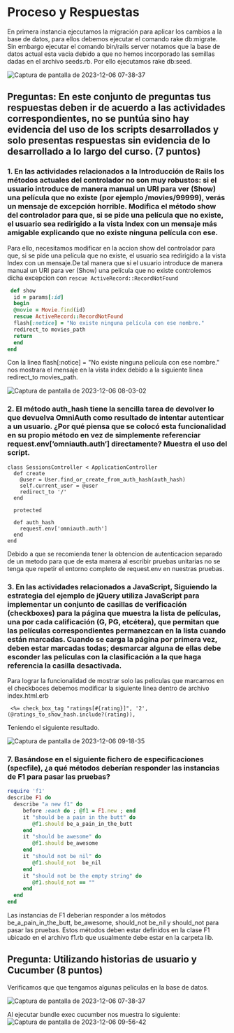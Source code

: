 # Proceso y Respuestas

En primera instancia ejecutamos la migración para aplicar los cambios a la base de datos, para ellos debemos ejecutar el comando 
rake db:migrate. Sin embargo ejecutar el comando bin/rails server notamos que la base de datos actual esta vacia debido a que 
no hemos incorporado las semillas dadas en el archivo seeds.rb. Por ello ejecutamos rake db:seed.

![Captura de pantalla de 2023-12-06 07-38-37](https://github.com/miguelvega/PracticaCalificada5/assets/124398378/cb2c79b4-c7b2-48b2-b930-bedd76a84a11)

## Preguntas:  En este conjunto de preguntas tus respuestas deben ir de acuerdo a las actividades correspondientes, no se puntúa sino hay evidencia del uso de los scripts desarrollados y solo presentas respuestas sin evidencia de lo desarrollado a lo largo del curso. (7 puntos)

### 1. En las actividades relacionados a la Introducción de Rails los métodos actuales del controlador no son muy robustos: si el usuario introduce de manera manual un URI para ver (Show) una película que no existe (por ejemplo /movies/99999), verás un mensaje de excepción horrible. Modifica el método show del controlador para que, si se pide una película que no existe, el usuario sea redirigido a la vista Index con un mensaje más amigable explicando que no existe ninguna película con ese.

Para ello, necesitamos modificar en la accion show del controlador para que, si se pide una película que no existe, el usuario sea redirigido a la vista Index con un mensaje.De tal manera que si el usuario introduce de manera manual un URI para ver (Show) una película que no existe controlemos dicha excepcion con `rescue ActiveRecord::RecordNotFound` 

   ```ruby
    def show
     id = params[:id]
     begin
     @movie = Movie.find(id)
     rescue ActiveRecord::RecordNotFound
     flash[:notice] = "No existe ninguna película con ese nombre."
     redirect_to movies_path
     return
     end
   end
```

Con la linea flash[:notice] = "No existe ninguna película con ese nombre." nos mostrara el mensaje en la vista index
debido a la siguiente linea redirect_to movies_path.


![Captura de pantalla de 2023-12-06 08-03-02](https://github.com/miguelvega/PracticaCalificada5/assets/124398378/3b2124a1-010d-4762-b7f9-ea8ea88ffd8d)

### 2. El método auth_hash  tiene la sencilla tarea de devolver lo que devuelva OmniAuth como resultado de intentar autenticar a un usuario. ¿Por qué piensa que se colocó esta funcionalidad  en su propio método en vez de simplemente referenciar     request.env[’omniauth.auth’]  directamente? Muestra el uso del script.

```
class SessionsController < ApplicationController
  def create
    @user = User.find_or_create_from_auth_hash(auth_hash)
    self.current_user = @user
    redirect_to '/'
  end

  protected

  def auth_hash
    request.env['omniauth.auth']
  end
end

```

Debido a que se recomienda tener la obtencion de autenticacion separado de un metodo para que de esta manera al escribir 
pruebas unitarias no se tenga que repetir el entorno completo de request.env en nuestras pruebas.


### 3. En las actividades relacionados a JavaScript, Siguiendo la estrategia del ejemplo de jQuery utiliza JavaScript para implementar un conjunto de casillas de verificación (checkboxes) para la página que muestra la lista de películas, una por cada calificación (G, PG, etcétera), que permitan que las películas correspondientes permanezcan en la lista cuando están marcadas. Cuando se carga la página por primera vez, deben estar marcadas todas; desmarcar alguna de ellas debe esconder las películas con la clasificación a la que haga referencia la casilla desactivada.

Para lograr la funcionalidad de mostrar solo las peliculas que marcamos en el checkboces debemos modificar la siguiente linea dentro de
archivo index.html.erb

```
 <%= check_box_tag "ratings[#{rating}]", '2', (@ratings_to_show_hash.include?(rating)),

```
Teniendo el siguiente resultado.

![Captura de pantalla de 2023-12-06 09-18-35](https://github.com/miguelvega/PracticaCalificada5/assets/124398378/e865a3fe-cb20-468e-95c8-fa1be62ca5cf)


### 7. Basándose en el siguiente fichero de especificaciones (specfile), ¿a qué métodos deberían responder las instancias de F1 para pasar las pruebas?

```ruby
require 'f1'
describe F1 do
  describe "a new f1" do
     before :each do ; @f1 = F1.new ; end
     it "should be a pain in the butt" do
        @f1.should be_a_pain_in_the_butt
     end
     it "should be awesome" do
        @f1.should be_awesome
     end
     it "should not be nil" do
        @f1.should_not  be_nil
     end
     it "should not be the empty string" do
        @f1.should_not == ""
     end
  end
end

```

Las instancias de F1 deberían responder a los métodos be_a_pain_in_the_butt, be_awesome, should_not be_nil y should_not para pasar las pruebas. Estos métodos deben estar definidos en la clase F1  ubicado en el archivo f1.rb que usualmente debe estar en la carpeta lib.

## Pregunta:   Utilizando historias de usuario y Cucumber (8 puntos)

Verificamos que que tengamos algunas películas en la base de datos.

![Captura de pantalla de 2023-12-06 07-38-37](https://github.com/miguelvega/PracticaCalificada5/assets/124398378/cb2c79b4-c7b2-48b2-b930-bedd76a84a11)


Al ejecutar bundle exec cucumber nos muestra lo siguiente:
![Captura de pantalla de 2023-12-06 09-56-42](https://github.com/miguelvega/PracticaCalificada5/assets/124398378/88ca84e1-f635-4c63-b3dd-31890a14f7bb)


